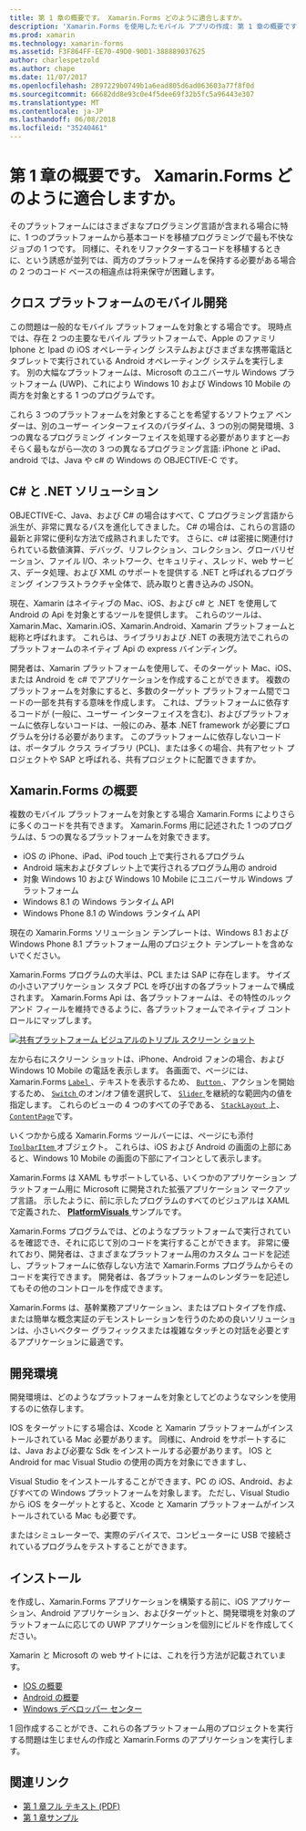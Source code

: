 ```yaml
---
title: 第 1 章の概要です。 Xamarin.Forms どのように適合しますか。
description: 'Xamarin.Forms を使用したモバイル アプリの作成: 第 1 章の概要です。 Xamarin.Forms どのように適合しますか。'
ms.prod: xamarin
ms.technology: xamarin-forms
ms.assetid: F3F864FF-EE70-49D0-90D1-388889037625
author: charlespetzold
ms.author: chape
ms.date: 11/07/2017
ms.openlocfilehash: 2897229b0749b1a6ead805d6ad063603a77f8f0d
ms.sourcegitcommit: 66682dd8e93c0e4f5dee69f32b5fc5a96443e307
ms.translationtype: MT
ms.contentlocale: ja-JP
ms.lasthandoff: 06/08/2018
ms.locfileid: "35240461"
---
```

# <a name="summary-of-chapter-1-how-does-xamarinforms-fit-in"></a>第 1 章の概要です。 Xamarin.Forms どのように適合しますか。

そのプラットフォームにはさまざまなプログラミング言語が含まれる場合に特に、1 つのプラットフォームから基本コードを移植プログラミングで最も不快なジョブの 1 つです。 同様に、それをリファクターするコードを移植するときに、という誘惑が並列では、両方のプラットフォームを保持する必要がある場合の 2 つのコード ベースの相違点は将来保守が困難します。

## <a name="cross-platform-mobile-development"></a>クロス プラットフォームのモバイル開発

この問題は一般的なモバイル プラットフォームを対象とする場合です。 現時点では、存在 2 つの主要なモバイル プラットフォームで、Apple のファミリ Iphone と Ipad の iOS オペレーティング システムおよびさまざまな携帯電話とタブレットで実行されている Android オペレーティング システムを実行します。 別の大幅なプラットフォームは、Microsoft のユニバーサル Windows プラットフォーム (UWP)、これにより Windows 10 および Windows 10 Mobile の両方を対象とする 1 つのプログラムです。

これら 3 つのプラットフォームを対象とすることを希望するソフトウェア ベンダーは、別のユーザー インターフェイスのパラダイム、3 つの別の開発環境、3 つの異なるプログラミング インターフェイスを処理する必要がありますと&mdash;おそらく最もながら&mdash;次の 3 つの異なるプログラミング言語: iPhone と iPad、android では、Java や c# の Windows の OBJECTIVE-C です。

## <a name="the-c-and-net-solution"></a>C# と .NET ソリューション

OBJECTIVE-C、Java、および C# の場合はすべて、C プログラミング言語から派生が、非常に異なるパスを進化してきました。 C# の場合は、これらの言語の最新と非常に便利な方法で成熟されましたです。 さらに、c# は密接に関連付けられている数値演算、デバッグ、リフレクション、コレクション、グローバリゼーション、ファイル I/O、ネットワーク、セキュリティ、スレッド、web サービス、データ処理、および XML のサポートを提供する .NET と呼ばれるプログラミング インフラストラクチャ全体で、読み取りと書き込みの JSON。

現在、Xamarin はネイティブの Mac、iOS、および c# と .NET を使用して Android の Api を対象とするツールを提供します。 これらのツールは、Xamarin.Mac、Xamarin.iOS、Xamarin.Android、Xamarin プラットフォームと総称と呼ばれます。 これらは、ライブラリおよび .NET の表現方法でこれらのプラットフォームのネイティブ Api の express バインディング。

開発者は、Xamarin プラットフォームを使用して、そのターゲット Mac、iOS、または Android を c# でアプリケーションを作成することができます。 複数のプラットフォームを対象にすると、多数のターゲット プラットフォーム間でコードの一部を共有する意味を作成します。 これは、プラットフォームに依存するコードが (一般に、ユーザー インターフェイスを含む)、およびプラットフォームに依存しないコードは、一般にのみ、基本 .NET framework が必要にプログラムを分ける必要があります。 このプラットフォームに依存しないコードは、ポータブル クラス ライブラリ (PCL)、または多くの場合、共有アセット プロジェクトや SAP と呼ばれる、共有プロジェクトに配置できますか。

## <a name="introducing-xamarinforms"></a>Xamarin.Forms の概要

複数のモバイル プラットフォームを対象とする場合 Xamarin.Forms によりさらに多くのコードを共有できます。 Xamarin.Forms 用に記述された 1 つのプログラムは、5 つの異なるプラットフォームを対象できます。

- iOS の iPhone、iPad、iPod touch 上で実行されるプログラム
- Android 端末およびタブレット上で実行されるプログラム用の android
- 対象 Windows 10 および Windows 10 Mobile にユニバーサル Windows プラットフォーム
- Windows 8.1 の Windows ランタイム API
- Windows Phone 8.1 の Windows ランタイム API

現在の Xamarin.Forms ソリューション テンプレートは、Windows 8.1 および Windows Phone 8.1 プラットフォーム用のプロジェクト テンプレートを含めないでください。

Xamarin.Forms プログラムの大半は、PCL または SAP に存在します。 サイズの小さいアプリケーション スタブ PCL を呼び出すの各プラットフォームで構成されます。 Xamarin.Forms Api は、各プラットフォームは、その特性のルック アンド フィールを維持できるように、各プラットフォームでネイティブ コントロールにマップします。

[![共有プラットフォーム ビジュアルのトリプル スクリーン ショット](images/ch01fg03-small.png "Xamarin.Forms Controls on Each Platform")](images/ch01fg03-large.png#lightbox "Xamarin.Forms Controls on Each Platform")

左から右にスクリーン ショットは、iPhone、Android フォンの場合、および Windows 10 Mobile の電話を表示します。 各画面で、ページには、Xamarin.Forms [ `Label` ](https://developer.xamarin.com/api/type/Xamarin.Forms.Label/) 、テキストを表示するため、 [ `Button` ](https://developer.xamarin.com/api/type/Xamarin.Forms.Button/) 、アクションを開始するため、 [ `Switch` ](https://developer.xamarin.com/api/type/Xamarin.Forms.Switch/)のオン/オフ値を選択して、 [ `Slider` ](https://developer.xamarin.com/api/type/Xamarin.Forms.Slider/)を継続的な範囲内の値を指定します。 これらのビューの 4 つのすべての子である、 [ `StackLayout` ](https://developer.xamarin.com/api/type/Xamarin.Forms.StackLayout/)上、 [ `ContentPage`](https://developer.xamarin.com/api/type/Xamarin.Forms.ContentPage/)です。

いくつかから成る Xamarin.Forms ツールバーには、ページにも添付[ `ToolbarItem` ](https://developer.xamarin.com/api/type/Xamarin.Forms.ToolbarItem/)オブジェクト。 これらは、iOS および Android の画面の上部にあると、Windows 10 Mobile の画面の下部にアイコンとして表示します。

Xamarin.Forms は XAML もサポートしている、いくつかのアプリケーション プラットフォーム用に Microsoft に開発された拡張アプリケーション マークアップ言語。 示したように、前に示したプログラムのすべてのビジュアルは XAML で定義された、 [ **PlatformVisuals** ](https://github.com/xamarin/xamarin-forms-book-samples/tree/master/Chapter01/PlatformVisuals)サンプルです。

Xamarin.Forms プログラムでは、どのようなプラットフォームで実行されているを確認でき、それに応じて別のコードを実行することができます。 非常に優れており、開発者は、さまざまなプラットフォーム用のカスタム コードを記述し、プラットフォームに依存しない方法で Xamarin.Forms プログラムからそのコードを実行できます。 開発者は、各プラットフォームのレンダラーを記述してもその他のコントロールを作成できます。

Xamarin.Forms は、基幹業務アプリケーション、またはプロトタイプを作成、または簡単な概念実証のデモンストレーションを行うのための良いソリューションは、小さいベクター グラフィックスまたは複雑なタッチとの対話を必要とするアプリケーションに最適です。

## <a name="your-development-environment"></a>開発環境

開発環境は、どのようなプラットフォームを対象としてどのようなマシンを使用するのに依存します。

IOS をターゲットにする場合は、Xcode と Xamarin プラットフォームがインストールされている Mac 必要があります。 同様に、Android をサポートするには、Java および必要な Sdk をインストールする必要があります。 IOS と Android for mac Visual Studio の使用の両方を対象にできますし、

Visual Studio をインストールすることができます、PC の iOS、Android、およびすべての Windows プラットフォームを対象します。 ただし、Visual Studio から iOS をターゲットとすると、Xcode と Xamarin プラットフォームがインストールされている Mac も必要です。

またはシミュレーターで、実際のデバイスで、コンピューターに USB で接続されているプログラムをテストすることができます。

## <a name="installation"></a>インストール

を作成し、Xamarin.Forms アプリケーションを構築する前に、iOS アプリケーション、Android アプリケーション、およびターゲットと、開発環境を対象のプラットフォームに応じての UWP アプリケーションを個別にビルドを作成してください。

Xamarin と Microsoft の web サイトには、これを行う方法が記載されています。

- [IOS の概要](~/ios/get-started/index.md)
- [Android の概要](~/android/get-started/index.md)
- [Windows デベロッパー センター](http://dev.windows.com)

1 回作成することができ、これらの各プラットフォーム用のプロジェクトを実行する問題は生じませんの作成と Xamarin.Forms のアプリケーションを実行します。



## <a name="related-links"></a>関連リンク

- [第 1 章フル テキスト (PDF)](https://download.xamarin.com/developer/xamarin-forms-book/XamarinFormsBook-Ch01-Apr2016.pdf)
- [第 1 章サンプル](https://github.com/xamarin/xamarin-forms-book-samples/tree/master/Chapter01)

